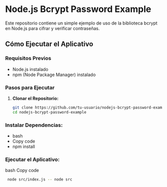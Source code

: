 # Node.js Bcrypt Password Example

Este repositorio contiene un simple ejemplo de uso de la biblioteca bcrypt en Node.js para cifrar y verificar contraseñas.

## Cómo Ejecutar el Aplicativo

### Requisitos Previos
- Node.js instalado
- npm (Node Package Manager) instalado

### Pasos para Ejecutar

1. **Clonar el Repositorio:**
   ```bash
   git clone https://github.com/tu-usuario/nodejs-bcrypt-password-example.git
   cd nodejs-bcrypt-password-example

### Instalar Dependencias:

* bash
* Copy code
* npm install
### Ejecutar el Aplicativo:

bash
Copy code
```bash
 node src/index.js -- node src